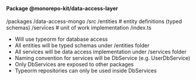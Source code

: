 #### Package @monorepo-kit/data-access-layer

/packages
/data-access-mongo
/src
/entities # entity definitions (typed schemas)
/services # unit of work implementation
/index.ts

- Will use typeorm for database access
- All entities will be typed schemas under /entities folder
- All services will be data access implementation under /services folder
- Naming convention for services will be <Entity>DbService (e.g. UserDbService)
- Only DbServices are exposed to other packages
- Typeorm repositories can only be used inside DbServices
